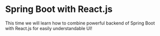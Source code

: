 # Spring Boot with React.js
This time we will learn how to combine powerful backend of Spring Boot with React.js for easily understandable UI!